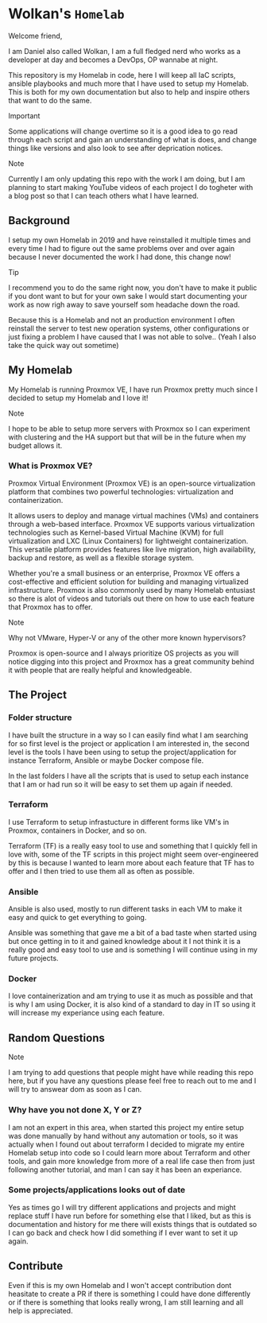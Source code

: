 # Wolkan's `Homelab`

Welcome friend,

I am Daniel also called Wolkan, I am a full fledged nerd who works as a
developer at day and becomes a DevOps, OP wannabe at night.

This repository is my Homelab in code, here I will keep all IaC scripts, ansible
playbooks and much more that I have used to setup my Homelab. This is both for
my own documentation but also to help and inspire others that want to do the
same.

> [!IMPORTANT]
> Some applications will change overtime so it is a good idea to go read through
> each script and gain an understanding of what is does, and change things like
> versions and also look to see after deprication notices.

> [!NOTE]
> Currently I am only updating this repo with the work I am doing, but I am
> planning to start making YouTube videos of each project I do togheter with
> a blog post so that I can teach others what I have learned.

## Background

I setup my own Homelab in 2019 and have reinstalled it multiple times and every
time I had to figure out the same problems over and over again because I never
documented the work I had done, this change now!

> [!TIP]
> I recommend you to do the same right now, you don't have to make it public
> if you dont want to but for your own sake I would start documenting your
> work as now righ away to save yourself som headache down the road.

Because this is a Homelab and not an production environment I often reinstall
the server to test new operation systems, other configurations or just fixing
a problem I have caused that I was not able to solve.. (Yeah I also take the
quick way out sometime)

## My Homelab

My Homelab is running Proxmox VE, I have run Proxmox pretty much since I decided to
setup my Homelab and I love it!

> [!NOTE]
> I hope to be able to setup more servers with Proxmox so I can experiment with
> clustering and the HA support but that will be in the future when my budget
> allows it.

### What is Proxmox VE?
Proxmox Virtual Environment (Proxmox VE) is an open-source virtualization
platform that combines two powerful technologies: virtualization and
containerization.

It allows users to deploy and manage virtual machines (VMs)
and containers through a web-based interface. Proxmox VE supports various
virtualization technologies such as Kernel-based Virtual Machine (KVM) for full
virtualization and LXC (Linux Containers) for lightweight containerization.
This versatile platform provides features like live migration, high
availability, backup and restore, as well as a flexible storage system.

Whether you're a small business or an enterprise, Proxmox VE offers a
cost-effective and efficient solution for building and managing virtualized
infrastructure. Proxmox is also commonly used by many Homelab entusiast so
there is alot of videos and tutorials out there on how to use each feature
that Proxmox has to offer.

> [!NOTE]
> Why not VMware, Hyper-V or any of the other more known hypervisors?
> 
> Proxmox is open-source and I always prioritize OS projects as you will notice
> digging into this project and Proxmox has a great community behind it with
> people that are really helpful and knowledgeable.

## The Project

### Folder structure

I have built the structure in a way so I can easily find what I am searching for
so first level is the project or application I am interested in, the second 
level is the tools I have been using to setup the project/application for
instance Terraform, Ansible or maybe Docker compose file.

In the last folders I have all the scripts that is used to setup each instance
that I am or had run so it will be easy to set them up again if needed.

### Terraform

I use Terraform to setup infrastucture in different forms like VM's in Proxmox,
containers in Docker, and so on.

Terraform (TF) is a really easy tool to use and something that I quickly fell
in love with, some of the TF scripts in this project might seem over-engineered
by this is because I wanted to learn more about each feature that TF has to
offer and I then tried to use them all as often as possible.

### Ansible

Ansible is also used, mostly to run different tasks in each VM to make it easy
and quick to get everything to going.

Ansible was something that gave me a bit of a bad taste when started using but
once getting in to it and gained knowledge about it I not think it is a really
good and easy tool to use and is something I will continue using in my future
projects.

### Docker

I love containerization and am trying to use it as much as possible and that is
why I am using Docker, it is also kind of a standard to day in IT so using it
will increase my experiance using each feature.

## Random Questions

> [!NOTE]
> I am trying to add questions that people might have while reading this repo
> here, but if you have any questions please feel free to reach out to me and
> I will try to answear dom as soon as I can.

### Why have you not done X, Y or Z?

I am not an expert in this area, when started this project my entire setup was
done manually by hand without any automation or tools, so it was actually when
I found out about terraform I decided to migrate my entire Homelab setup into
code so I could learn more about Terraform and other tools, and gain more 
knowledge from more of a real life case then from just following another
tutorial, and man I can say it has been an experiance.

### Some projects/applications looks out of date

Yes as times go I will try different applications and projects and might replace
stuff I have run before for something else that I liked, but as this is
documentation and history for me there will exists things that is outdated so
I can go back and check how I did something if I ever want to set it up again.

## Contribute

Even if this is my own Homelab and I won't accept contribution dont heasitate to
create a PR if there is something I could have done differently or if there is
something that looks really wrong, I am still learning and all help is
appreciated.